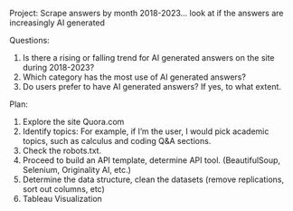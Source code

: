 Project: Scrape answers by month 2018-2023... look at if the answers are increasingly AI generated

Questions:
1. Is there a rising or falling trend for AI generated answers on the site during 2018-2023?
2. Which category has the most use of AI generated answers?
3. Do users prefer to have AI generated answers? If yes, to what extent.


Plan:
1. Explore the site Quora.com
2. Identify topics: For example, if I’m the user, I would pick academic topics, such as calculus and coding Q&A sections.
3. Check the robots.txt.
4. Proceed to build an API template, determine API tool. (BeautifulSoup, Selenium, Originality AI, etc.)
5. Determine the data structure, clean the datasets (remove replications, sort out columns, etc)
6. Tableau Visualization
